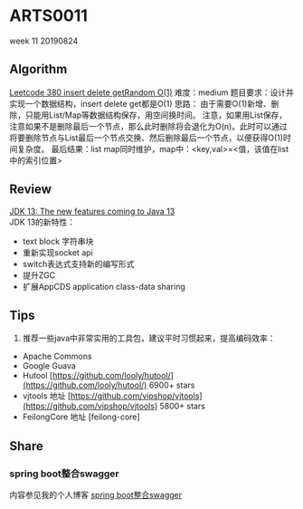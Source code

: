 # ARTS0011

week 11
20190824

## Algorithm

[Leetcode 380 insert delete getRandom O(1)](https://github.com/evasnowind/LeetCodeOJ/tree/master/LeetCodeSolutions/src/oj_solution/oj_380_insert_delete_getrandom_o1)
难度：medium
题目要求：设计并实现一个数据结构，insert delete get都是O(1)
思路：
由于需要O(1)新增、删除，只能用List/Map等数据结构保存，用空间换时间。
注意，如果用List保存，注意如果不是删除最后一个节点，那么此时删除将会退化为O(n)。此时可以通过将要删除节点与List最后一个节点交换、然后删除最后一个节点，以便获得O(1)时间复杂度。
最后结果：list map同时维护，map中：<key,val>=<值，该值在list中的索引位置>

## Review

[JDK 13: The new features coming to Java 13](https://www.javaworld.com/article/3341388/jdk-13-the-new-features-coming-to-java-13.html)   
JDK 13的新特性：
- text block 字符串块
- 重新实现socket api
- switch表达式支持新的编写形式
- 提升ZGC
- 扩展AppCDS application class-data sharing


## Tips
1. 推荐一些java中非常实用的工具包，建议平时习惯起来，提高编码效率：
- Apache Commons
- Google Guava
- Hutool [https://github.com/looly/hutool/](https://github.com/looly/hutool/) 6900+ stars
- vjtools 地址 [https://github.com/vipshop/vjtools](https://github.com/vipshop/vjtools) 5800+ stars
- FeilongCore 地址 [feilong-core]


## Share
### spring boot整合swagger

内容参见我的个人博客 [spring boot整合swagger](http://prayerlaputa.com/?p=623)
